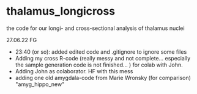 # thalamus_longicross
the code for our longi- and cross-sectional analysis of thalamus nuclei

27.06.22 FG
- 23:40 (or so): added edited code and .gitignore to ignore some files
- Adding my cross R-code (really messy and not complete... especially the sample generation code is not finished... ) for colab with John.
- Adding John as colaborator. HF with this mess
- adding one old amygdala-code from Marie Wronsky (for comparison) "amyg_hippo_new"
